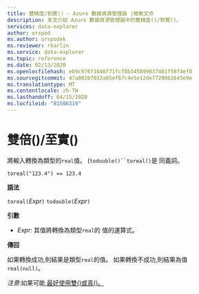 ```yaml
---
title: 雙精度/到實() - Azure 數據資源管理員 |微軟文件
description: 本文介紹 Azure 數據資源管理器中的雙精度()/對實()。
services: data-explorer
author: orspod
ms.author: orspodek
ms.reviewer: rkarlin
ms.service: data-explorer
ms.topic: reference
ms.date: 02/13/2020
ms.openlocfilehash: eb9c976f1646f71fcf8b345899037461f58f4ef0
ms.sourcegitcommit: 47a002b7032a05ef67c4e5e12de7720062645e9e
ms.translationtype: MT
ms.contentlocale: zh-TW
ms.lasthandoff: 04/15/2020
ms.locfileid: "81506319"
---
```

# <a name="todoubletoreal"></a>雙倍()/至實()

將輸入轉換為類型的`real`值。 (`todouble()``toreal()`是 同義詞。

```kusto
toreal("123.4") == 123.4
```

**語法**

`toreal(`*Expr*`)`
`todouble(`*Expr*`)`

**引數**

* *Expr:* 其值將轉換為類型`real`的 值的運算式。

**傳回**

如果轉換成功,則結果是類型`real`的值。
如果轉換不成功,則結果為值`real(null)`。

*注意*:如果可能[,最好使用雙()或真()。](./scalar-data-types/real.md)